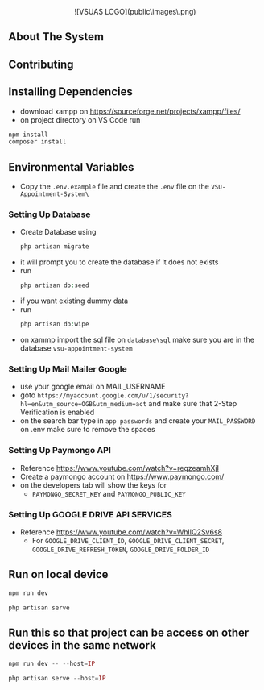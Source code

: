 <p align="center">![VSUAS LOGO](public\images\.png)</p>


## About The System

## Contributing
## Installing Dependencies
- download xampp on https://sourceforge.net/projects/xampp/files/
- on project directory on VS Code run
```php
npm install
composer install
```
## Environmental Variables
  - Copy the `.env.example` file and create the `.env` file on the `VSU-Appointment-System\`
### Setting Up Database
  - Create Database using
    ```php
    php artisan migrate
    ```
  - it will prompt you to create the database if it does not exists
  - run
    ```php
    php artisan db:seed
    ```
  - if you want existing dummy data
  - run
    ```php
    php artisan db:wipe
    ```
  - on xammp import the sql file on `database\sql` make sure you are in the database `vsu-appointment-system`
### Setting Up Mail Mailer Google
  - use your google email on MAIL_USERNAME
  - goto `https://myaccount.google.com/u/1/security?hl=en&utm_source=OGB&utm_medium=act` and make sure that 2-Step Verification is enabled
  - on the search bar type in `app passwords` and create your `MAIL_PASSWORD` on .env make sure to remove the spaces
### Setting Up Paymongo API
  - Reference https://www.youtube.com/watch?v=regzeamhXjI
  - Create a paymongo account on https://www.paymongo.com/
  - on the developers tab will show the keys for
    - `PAYMONGO_SECRET_KEY` and `PAYMONGO_PUBLIC_KEY`
### Setting Up GOOGLE DRIVE API SERVICES
  - Reference https://www.youtube.com/watch?v=WhlIQ2Sv6s8
    - For `GOOGLE_DRIVE_CLIENT_ID`, `GOOGLE_DRIVE_CLIENT_SECRET`, `GOOGLE_DRIVE_REFRESH_TOKEN`, `GOOGLE_DRIVE_FOLDER_ID`
## Run on local device
```php
npm run dev
```
```php
php artisan serve
```
## Run this so that project can be access on other devices in the same network
```php
npm run dev -- --host=IP
```
```php
php artisan serve --host=IP
```